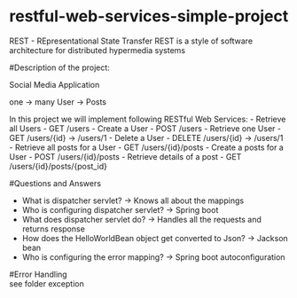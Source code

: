 # restful-web-services-simple-project
REST - REpresentational State Transfer
REST is a style of software architecture for distributed hypermedia systems

#Description of the project:

Social Media Application

one  -> many
User -> Posts

In this project we will implement following RESTful Web Services:
    - Retrieve all Users            - GET /users
    - Create a User                 - POST /users
    - Retrieve one User             - GET /users/{id} -> /users/1
    - Delete a User                 - DELETE /users/{id} -> /users/1
    - Retrieve all posts for a User - GET /users/{id}/posts
    - Create a posts for a User     - POST /users/{id}/posts
    - Retrieve details of a post    - GET /users/{id}/posts/{post_id}

#Questions and Answers <br>
  - What is dispatcher servlet? -> Knows all about the mappings
  - Who is configuring dispatcher servlet? -> Spring boot
  - What does dispatcher servlet do? -> Handles all the requests and returns response
  - How does the HelloWorldBean object get converted to Json? -> Jackson bean
  - Who is configuring the error mapping? -> Spring boot autoconfiguration

#Error Handling <br>
see folder exception